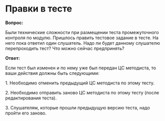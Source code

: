 # Правки в тесте

**Вопрос:**

Были технические сложности при размещении теста промежуточного контроля по модулю. Пришлось править тестовое задание в тесте. На него пока ответил один слушатель. Надо ли будет данному слушателю перепроходить тест? Что можно сейчас предпринять?

**Ответ:**

Если тест был изменен и по нему уже был передан ЦС методиста, то ваши действия должны быть следующими:

1\. Необходимо отменить предыдущий ЦС методиста по этому тесту.

2\. Необходимо отправить заново ЦС методиста по этому тесту (после редактирования теста).

3\. Слушателям, которые прошли предыдущую версию теста, надо пройти его заново.
